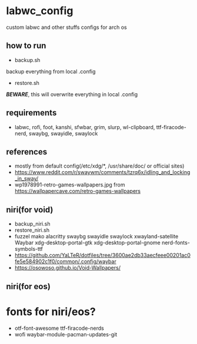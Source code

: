 # labwc_config
custom labwc and other stuffs configs for arch os
## how to run
* backup.sh

backup everything from local .config
* restore.sh

***BEWARE***, this will overwrite everything in local .config
## requirements
* labwc, rofi, foot, kanshi, sfwbar, grim, slurp, wl-clipboard, ttf-firacode-nerd, swaybg, swayidle, swaylock

## references
* mostly from default config(/etc/xdg/*, /usr/share/doc/ or official sites)
* https://www.reddit.com/r/swaywm/comments/tzrq6x/idling_and_locking_in_sway/
* wp1978991-retro-games-wallpapers.jpg from https://wallpapercave.com/retro-games-wallpapers

## niri(for void)
* backup_niri.sh
* restore_niri.sh
* fuzzel mako alacritty swaybg swayidle swaylock xwayland-satellite Waybar xdg-desktop-portal-gtk xdg-desktop-portal-gnome nerd-fonts-symbols-ttf
* https://github.com/YaLTeR/dotfiles/tree/3600ae2db33aecfeee00201ac0fe5e584902c1f0/common/.config/waybar
* https://osowoso.github.io/Void-Wallpapers/

## niri(for eos)
# fonts for niri/eos?
* otf-font-awesome ttf-firacode-nerds
* wofi waybar-module-pacman-updates-git

